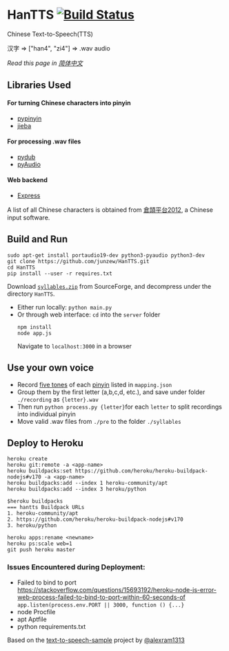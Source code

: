 # HanTTS [![Build Status](https://travis-ci.org/junzew/HanTTS.svg?branch=master)](https://travis-ci.org/junzew/HanTTS)

Chinese Text-to-Speech(TTS)

汉字 => ["han4", "zi4"] => .wav audio

*Read this page in [简体中文](https://github.com/junzew/HanTTS/blob/master/README.zh.md)*
## Libraries Used

#### For turning Chinese characters into pinyin
- [pypinyin](https://github.com/mozillazg/python-pinyin)
- [jieba](https://github.com/fxsjy/jieba)

#### For processing .wav files
- [pydub](https://github.com/jiaaro/pydub)
- [pyAudio](https://people.csail.mit.edu/hubert/pyaudio/)

#### Web backend
- [Express](https://expressjs.com)

A list of all Chinese characters is obtained from [倉頡平台2012](https://chinese.stackexchange.com/questions/22484/list-of-all-traditional-chinese-characters), a Chinese input software.

## Build and Run

```
sudo apt-get install portaudio19-dev python3-pyaudio python3-dev
git clone https://github.com/junzew/HanTTS.git
cd HanTTS
pip install --user -r requires.txt
```

Download [`syllables.zip`](https://sourceforge.net/projects/hantts/files/?source=navbar) from SourceForge, and decompress under the directory `HanTTS`.

* Either run locally: `python main.py` 
* Or through web interface:
	`cd` into the `server` folder
	```
	npm install
	node app.js
	```
	Navigate to `localhost:3000` in a browser

## Use your own voice
- Record [five tones](https://en.wikipedia.org/wiki/Pinyin#Tones) of each [pinyin](https://en.wikipedia.org/wiki/Pinyin_table) listed in `mapping.json`
- Group them by the first letter (a,b,c,d, etc.), and save under folder `./recording` as `{letter}.wav`
- Then run `python process.py {letter}`for each `letter` to split recordings into individual pinyin
- Move valid .wav files from `./pre` to the folder `./syllables`
##


## Deploy to Heroku
```
heroku create
heroku git:remote -a <app-name>
heroku buildpacks:set https://github.com/heroku/heroku-buildpack-nodejs#v170 -a <app-name>
heroku buildpacks:add --index 1 heroku-community/apt
heroku buildpacks:add --index 3 heroku/python

$heroku buildpacks
=== hantts Buildpack URLs
1. heroku-community/apt
2. https://github.com/heroku/heroku-buildpack-nodejs#v170
3. heroku/python

heroku apps:rename <newname>
heroku ps:scale web=1
git push heroku master
```

### Issues Encountered during Deployment: 
* Failed to bind to port
https://stackoverflow.com/questions/15693192/heroku-node-js-error-web-process-failed-to-bind-to-port-within-60-seconds-of
`app.listen(process.env.PORT || 3000, function () {...}`
* node Procfile
* apt Aptfile
* python requirements.txt

Based on the [text-to-speech-sample](https://github.com/alexram1313/text-to-speech-sample) project by [@alexram1313](https://github.com/alexram1313)
